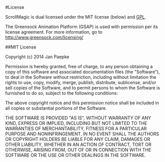 
#License

ScrollMagic is dual licensed under the MIT license (below) and [GPL](http://www.gnu.org/licenses/gpl-3.0.html).

The Greensock Animation Platform (GSAP) is used with permission per its license agreement.
For more information, go to http://www.greensock.com/licensing/

##MIT License

Copyright (c) 2014 Jan Paepke

Permission is hereby granted, free of charge, to any person obtaining a copy of this software and associated documentation files (the "Software"), to deal in the Software without restriction, including without limitation the rights to use, copy, modify, merge, publish, distribute, sublicense, and/or sell copies of the Software, and to permit persons to whom the Software is furnished to do so, subject to the following conditions:

The above copyright notice and this permission notice shall be included in all copies or substantial portions of the Software.

THE SOFTWARE IS PROVIDED "AS IS", WITHOUT WARRANTY OF ANY KIND, EXPRESS OR IMPLIED, INCLUDING BUT NOT LIMITED TO THE WARRANTIES OF MERCHANTABILITY, FITNESS FOR A PARTICULAR PURPOSE AND NONINFRINGEMENT. IN NO EVENT SHALL THE AUTHORS OR COPYRIGHT HOLDERS BE LIABLE FOR ANY CLAIM, DAMAGES OR OTHER LIABILITY, WHETHER IN AN ACTION OF CONTRACT, TORT OR OTHERWISE, ARISING FROM, OUT OF OR IN CONNECTION WITH THE SOFTWARE OR THE USE OR OTHER DEALINGS IN THE SOFTWARE.